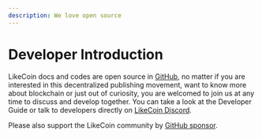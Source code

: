 ```yaml
---
description: We love open source
---
```


# Developer Introduction

LikeCoin docs and codes are open source in [GitHub](https://github.com/likecoin), no matter if you are interested in this decentralized publishing movement, want to know more about blockchain or just out of curiosity, you are welcomed to join us at any time to discuss and develop together. You can take a look at the Developer Guide or talk to developers directly on [LikeCoin Discord](https://discord.com/invite/W4DQ6peZZZ).

Please also support the LikeCoin community by [GitHub sponsor](https://github.com/sponsors/likecoin).  



